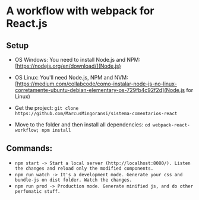 # A workflow with webpack for React.js


## Setup

* OS Windows: You need to install Node.js and NPM: [https://nodejs.org/en/download/](Node.js)


* OS Linux: You'll need Node.js, NPM and NVM: [https://medium.com/collabcode/como-instalar-node-js-no-linux-corretamente-ubuntu-debian-elementary-os-729fb4c92f2d](Node.js for Linux)

* Get the project:
``git clone https://github.com/MarcusMingoransi/sistema-comentarios-react``

* Move to the folder and then install all dependencies:
``cd webpack-react-workflow; npm install ``

## Commands:

* ``npm start -> Start a local server (http://localhost:8080/). Listen the changes and reload only the modified components.``
* ``npm run watch -> It's a development mode. Generate your css and bundle-js on dist folder. Watch the changes.``
* ``npm run prod -> Production mode. Generate minified js, and do other perfomatic stuff.``
